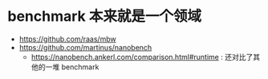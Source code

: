 # benchmark 本来就是一个领域

- https://github.com/raas/mbw
- https://github.com/martinus/nanobench
  - https://nanobench.ankerl.com/comparison.html#runtime : 还对比了其他的一堆 benchmark

